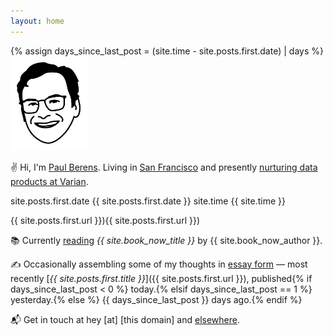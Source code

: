 ```yaml
---
layout: home
---
```

{% assign days_since_last_post = (site.time - site.posts.first.date) | days %}
<img src="/assets/images/pmb.avatar.tr.png" width="25%" height="25%">

✌ Hi, I'm [Paul Berens](/infobox/). Living in [San Francisco](/sf/) and presently [nurturing data products at Varian](/bio/).

site.posts.first.date {{ site.posts.first.date }}
site.time {{ site.time }}

{{ site.posts.first.url }}){{ site.posts.first.url }})

📚 Currently [reading](/books/) *{{ site.book_now_title }}* by {{ site.book_now_author }}.

✍ Occasionally assembling some of my thoughts in [essay form](/blog/) — most recently [*{{ site.posts.first.title }}*]({{ site.posts.first.url }}), published{% if days_since_last_post < 0 %} today.{% elsif days_since_last_post == 1 %} yesterday.{% else %} {{ days_since_last_post }} days ago.{% endif %}

📬 Get in touch at hey [at] [this domain] and [elsewhere](/contact/).